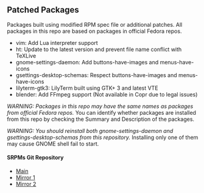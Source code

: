 Patched Packages
-------------------

Packages built using modified RPM spec file or additional patches. All packages in this repo are based on packages in official Fedora repos.

 * vim: Add Lua interpreter support
 * ht: Update to the latest version and prevent file name conflict with TeXLive
 * gnome-settings-daemon: Add buttons-have-images and menus-have-icons
 * gsettings-desktop-schemas: Respect buttons-have-images and menus-have-icons
 * lilyterm-gtk3: LilyTerm built using GTK+ 3 and latest VTE
 * blender: Add FFmpeg support (Not available in Copr due to legal issues)

_WARNING: Packages in this repo may have the same names as packages from official Fedora repos._ You can identify whether packages are installed from this repo by checking the Summary and Description of the packages.

_WARNING: You should reinstall both gnome-settings-daemon and gsettings-desktop-schemas from this repository._ Installing only one of them may cause GNOME shell fail to start.

#### SRPMs Git Repository
* [Main](http://www.tfcis.org/~lantw44/cgit/cgit.cgi/copr-rpm-spec/)
* [Mirror 1](http://phantom.tfcis.org/~lantw44/cgit/cgit.cgi/copr-rpm-spec/)
* [Mirror 2](http://www.lant.com.tw/~lantw44/cgit/cgit.cgi/copr-rpm-spec/)

